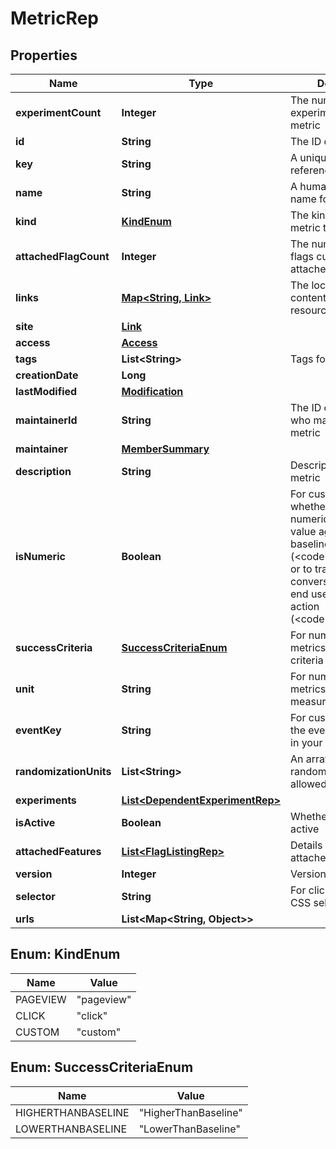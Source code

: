 

# MetricRep


## Properties

| Name | Type | Description | Notes |
|------------ | ------------- | ------------- | -------------|
|**experimentCount** | **Integer** | The number of experiments using this metric |  [optional] |
|**id** | **String** | The ID of this metric |  |
|**key** | **String** | A unique key to reference the metric |  |
|**name** | **String** | A human-friendly name for the metric |  |
|**kind** | [**KindEnum**](#KindEnum) | The kind of event the metric tracks |  |
|**attachedFlagCount** | **Integer** | The number of feature flags currently attached to this metric |  [optional] |
|**links** | [**Map&lt;String, Link&gt;**](Link.md) | The location and content type of related resources |  |
|**site** | [**Link**](Link.md) |  |  [optional] |
|**access** | [**Access**](Access.md) |  |  [optional] |
|**tags** | **List&lt;String&gt;** | Tags for the metric |  |
|**creationDate** | **Long** |  |  |
|**lastModified** | [**Modification**](Modification.md) |  |  [optional] |
|**maintainerId** | **String** | The ID of the member who maintains this metric |  [optional] |
|**maintainer** | [**MemberSummary**](MemberSummary.md) |  |  [optional] |
|**description** | **String** | Description of the metric |  [optional] |
|**isNumeric** | **Boolean** | For custom metrics, whether to track numeric changes in value against a baseline (&lt;code&gt;true&lt;/code&gt;) or to track a conversion when an end user takes an action (&lt;code&gt;false&lt;/code&gt;). |  [optional] |
|**successCriteria** | [**SuccessCriteriaEnum**](#SuccessCriteriaEnum) | For numeric custom metrics, the success criteria |  [optional] |
|**unit** | **String** | For numeric custom metrics, the unit of measure |  [optional] |
|**eventKey** | **String** | For custom metrics, the event name to use in your code |  [optional] |
|**randomizationUnits** | **List&lt;String&gt;** | An array of randomization units allowed for this metric |  [optional] |
|**experiments** | [**List&lt;DependentExperimentRep&gt;**](DependentExperimentRep.md) |  |  [optional] |
|**isActive** | **Boolean** | Whether the metric is active |  [optional] |
|**attachedFeatures** | [**List&lt;FlagListingRep&gt;**](FlagListingRep.md) | Details on the flags attached to this metric |  [optional] |
|**version** | **Integer** | Version of the metric |  [optional] |
|**selector** | **String** | For click metrics, the CSS selectors |  [optional] |
|**urls** | **List&lt;Map&lt;String, Object&gt;&gt;** |  |  [optional] |



## Enum: KindEnum

| Name | Value |
|---- | -----|
| PAGEVIEW | &quot;pageview&quot; |
| CLICK | &quot;click&quot; |
| CUSTOM | &quot;custom&quot; |



## Enum: SuccessCriteriaEnum

| Name | Value |
|---- | -----|
| HIGHERTHANBASELINE | &quot;HigherThanBaseline&quot; |
| LOWERTHANBASELINE | &quot;LowerThanBaseline&quot; |



